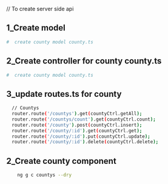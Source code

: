 // To create server side api
## 1_Create model
```bash
#  create county model county.ts
```
## 2_Create controller for county county.ts
```bash
#  create county model county.ts
```
## 3_update routes.ts for county
```bash
  // Countys
  router.route('/countys').get(countyCtrl.getAll);
  router.route('/countys/count').get(countyCtrl.count);
  router.route('/county').post(countyCtrl.insert);
  router.route('/county/:id').get(countyCtrl.get);
  router.route('/county/:id').put(countyCtrl.update);
  router.route('/county/:id').delete(countyCtrl.delete);
```
## 2_Create county component
```bash
    ng g c countys --dry
```
